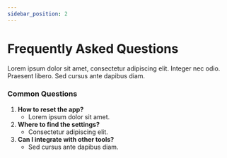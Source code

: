 ```yaml
---
sidebar_position: 2
---
```


# Frequently Asked Questions

Lorem ipsum dolor sit amet, consectetur adipiscing elit. Integer nec odio. Praesent libero. Sed cursus ante dapibus diam.

### Common Questions
1. **How to reset the app?**
   - Lorem ipsum dolor sit amet.
2. **Where to find the settings?**
   - Consectetur adipiscing elit.
3. **Can I integrate with other tools?**
   - Sed cursus ante dapibus diam.